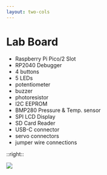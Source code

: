 ```yaml
---
layout: two-cols
---
```

# Lab Board

<style>
.two-columns {
    grid-template-columns: 3fr 5fr;
}
</style>

- Raspberry Pi Pico/2 Slot
- RP2040 Debugger
- 4 buttons
- 5 LEDs
- potentiometer
- buzzer
- photoresistor
- I2C EEPROM
- BMP280 Pressure & Temp. sensor
- SPI LCD Display
- SD Card Reader
- USB-C connector
- servo connectors
- jumper wire connections

::right::

<img src="./lab_board.png" class="w-120 rounded">
